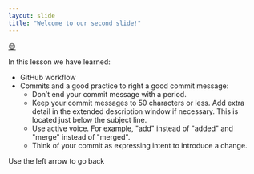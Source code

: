 ```yaml
---
layout: slide
title: "Welcome to our second slide!"
---
```


[:smile:](https://miro.medium.com/max/1200/0*VcMPr1unIjAIHw2j.jpg)

In this lesson we have learned:
  - GitHub workflow
  - Commits and a good practice to right a good commit message:
    - Don’t end your commit message with a period.
    - Keep your commit messages to 50 characters or less. Add extra detail in
    the extended description window if necessary. This is located just below the
    subject line.
    - Use active voice. For example, "add" instead of "added" and "merge"
      instead of "merged".
    - Think of your commit as expressing intent to introduce a change.

Use the left arrow to go back
